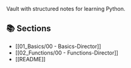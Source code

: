 
Vault with structured notes for learning Python.

## 📚 Sections

- [[01_Basics/00 - Basics-Director]]
- [[02_Functions/00 - Functions-Director]]
- [[README]]
